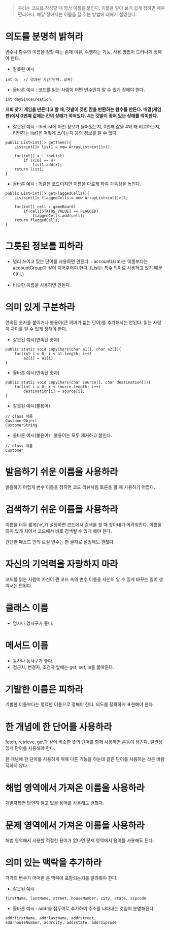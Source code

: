 > 우리는 코드를 작성할 때 항상 이름을 붙인다.
이름을 알아 보기 쉽게 정하면 매우 편리하다. 해당 장에서는 이름을 잘 짓는 방법에 대해서 설명한다.

# 의도를 분명히 밝혀라
변수나 함수의 이름을 정할 때는 존재 이유, 수행하는 기능, 사용 방법이 드러나게 정해야 한다.
- 잘못된 예시
```
int d;  // 경과된 시간(단위: 날짜)
```
- 올바른 예시
: 코드를 읽는 사람이 어떤 변수인지 알 수 있게 정해야 한다.
```
int daySinceCreation;
```

**지뢰 찾기 게임을 만든다고 할 때, 깃발이 꽂힌 칸을 반환하는 함수를 만든다. 배열(게임판)에서 0번째 값에는 칸의 상태가 적혀있다. 4는 깃발이 꽂혀 있는 상태를 의미한다.**

- 잘못된 예시
: theList에 어떤 정보가 들어있는지, 0번째 값을 4와 왜 비교하는지, 리턴하는 list1은 어떻게 쓰이는지 등의 정보를 알 수 없다.
```
public List<int[]> getThem(){
	List<int[]> list1 = new ArrayList<int[]>();
    
    for(int[] x : theList)
    	if (x[0] == 4)
        	list1.add(x);
    return list1;
}
```
- 올바른 예시
: 똑같은 코드이지만 이름을 다르게 하여 가독성을 높인다.
```
public List<int[]> getFlaggedCells(){
	List<int[]> flaggedCells = new ArrayList<int[]>();
    
    for(int[] cell : gameBoard)
    	if(cell[STATUS_VALUE] == FLAGGED)
        	flaggedCells.add(cell);
    return flaggedCells;
}
```
# 그릇된 정보를 피하라
- 널리 쓰이고 있는 단어를 사용하면 안된다.
: accountList라는 이름보다는 accountGroup과 같이 지어주어야 한다.
(List는 특수 의미로 사용하고 있기 때문이다.)

- 비슷한 이름을 사용하면 안된다.

# 의미 있게 구분하라
연속된 숫자를 붙이거나 불용어(큰 의미가 없는 단어)를 추가해서는 안된다. 읽는 사람이 차이를 알 수 있게 정해야 한다.
- 잘못된 예시(연속된 숫자)
```
public static void copyChars(char a1[], char a2[]){
	for(int i = 0; i < a1.length; i++)
    	a2[i] = a1[i];
}
```
- 올바른 예시(연속된 숫자)
```
public static void copyChars(char source[], char destination[]){
	for(int i = 0; i < source.length; i++)
    	destination[i] = source[i];
}
```
- 잘못된 예시(불용어)
```
// class 이름
CustomerObject
CustomerString
```
- 올바른 예시(불용어)
: 불용어는 모두 제거하고 붙인다.
```
// class 이름
Customer
```
# 발음하기 쉬운 이름을 사용하라
발음하기 어렵게 변수 이름을 정하면 코드 리뷰처럼 토론을 할 때 사용하기 어렵다.
# 검색하기 쉬운 이름을 사용하라
이름을 너무 짧게('e',7) 설정하면 코드에서 검색을 할 때 찾아내기 어려워진다. 이름을 의미 있게 지어서 코드에서 바로 검색될 수 있게 해야 한다.

간단한 메소드 안의 로컬 변수는 한 글자로 설정해도 괜찮다.
# 자신의 기억력을 자랑하지 마라
코드를 읽는 사람이 자신이 짠 코드 속의 변수 이름을 자신이 알 수 있게 바꾸는 일이 생겨서는 안된다.
# 클래스 이름
- 명사나 명사구가 좋다.
# 메서드 이름
- 동사나 동사구가 좋다.
- 접근자, 변경자, 조건자 앞에는 get, set, is를 붙여준다.
# 기발한 이름은 피하라
기발한 이름보다는 명료한 이름으로 정해야 한다. 의도를 정확하게 표현해야 한다.
# 한 개념에 한 단어를 사용하라
fetch, retrieve, get과 같이 비슷한 뜻의 단어를 함께 사용하면 혼동이 생긴다. 일관성 있게 단어를 사용해야 한다.

한 개념에 한 단어를 사용하게 위해 다른 기능을 하는데 같은 단어를 사용하는 것은 바람직하지 않다.
# 해법 영역에서 가져온 이름을 사용하라
개발자라면 당연히 알고 있을 용어를 사용해도 괜찮다.
# 문제 영역에서 가져온 이름을 사용하라
해법 영역에서 사용할 적절한 용어가 없다면 문제 영역에서 용어를 사용해도 된다.
# 의미 있는 맥락을 추가하라
각각의 변수가 어떠한 큰 맥락에 포함되는지를 알려줘야 한다.
- 잘못된 예시
```
firstName, lastName, street, houseNumber, city, state, zipcode
```
- 올바른 예시
: addr을 접두어로 추가하여 주소를 나타내는 것임이 분명해진다.
```
addrfirstName, addrlastName, addrstreet, 
addrhouseNumber, addrcity, addrstate, addrzipcode
```